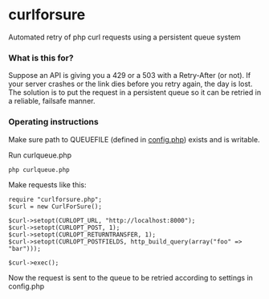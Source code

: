 curlforsure
===========

Automated retry of php curl requests using a persistent queue system

### What is this for?

Suppose an API is giving you a 429 or a 503 with a Retry-After (or not).  If your server crashes or the link dies before you retry again, the day is lost.  The solution is to put the request in a persistent queue so it can be retried in a reliable, failsafe manner.

### Operating instructions

Make sure path to QUEUEFILE (defined in [config.php](config.php)) exists and is writable.

Run curlqueue.php
```
php curlqueue.php
```

Make requests like this:
```
require "curlforsure.php";
$curl = new CurlForSure();

$curl->setopt(CURLOPT_URL, "http://localhost:8000");
$curl->setopt(CURLOPT_POST, 1);
$curl->setopt(CURLOPT_RETURNTRANSFER, 1);
$curl->setopt(CURLOPT_POSTFIELDS, http_build_query(array("foo" => "bar")));

$curl->exec();

```
Now the request is sent to the queue to be retried according to settings in config.php
